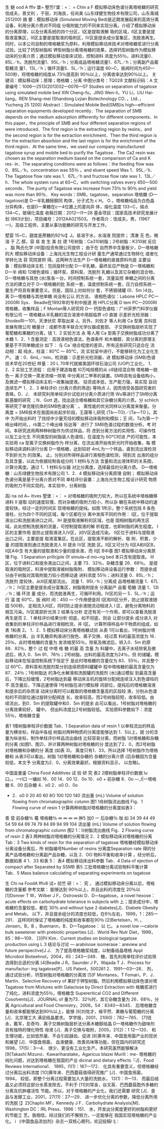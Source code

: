 生 鲢
ood A fflv 堡= 墼竺I‘堡：=： =
Chin a F
模拟移动床色谱分离塔格糖的研究
信成夫，景文利 ，于丽，刘海良，任尚美
(山东绿健生物技术有限公司，山东禹城 251200)
摘 要：模拟移动床 (Simulated Moving Bed)是近期发展起来的高效分离设备，利用分离介质对不同组
分吸附能力的不同来实现分离。介绍了模拟移动床的分离原理，以及分离系统的四个分区，I区是提取液解
吸的区域，Ⅱ区主要是提取液富集区，Ⅲ区主要是提取液的吸附区，Ⅳ区是提余成分富集区，洗脱液再生。
同时，以本公司自制的塔格糖浆为原料，利用模拟移动床技术对塔格糖浆进行分离试验。比较了钙型树脂和
钾型树脂分离塔格糖的效果，选择钙型树脂作为模拟移动床的分离介质；通过模拟移动查床试验，控制进料
浓度为55％，进料流量0．85L／h，洗脱剂流量1．95L／h；分离成品塔格糖流量1．67L／h；分离副产品葡萄糖流
量1．13L／h；循环流量5．5L／h；运行温度 60~C，扳阀时间为450—500秒，将塔格糖的纯度从 73％提高到
90％以上，分离收率达到90％以上。
关键词：模拟移动床；原理；塔格糖；分离
中图分类号：TQ028 文献标识码：A 文章编号：1006—2513(2013)02—0076—07
Studies on separation of tagatose
using simulated mobile bed
XIN Cheng-fu，JING Wen-li，YU Li，LIU Hai-liang，REN Shang-mei
(Shandong Lvjian Biotechnology CO．，Ltd．，Yucheng 25 1200)
Abstract：Simulated Mobile Bed(SMB)is high—efficient separation equipments developed recently．The separation
of SMB depends on the medium adsorption differently for different components．In this paper，the principle of SMB and
four different separation regions of were introduced．The first region is the extracting region by resins，and the second
region is for the extraction enrichment．Then the third region is for the extraction absorbion and the last region is for the
enrichment of the third region．At the same time，we used our company manufactured tagatose syrup and mobile bed to
purify the Tagatose．The Ca2 resin was chosen as the separation medium based on the comparison of Ca and K res-
in．The separating conditions were as follows：the feeding flow was 0．85L／h，concentration was 55％ ，and eluent
speed Was 1．95L／h．The Tagatose flow rate was 1．67L／h and fructose flow rate was 1．13L／h．The whole system runs
at 60~C，with switching valves every 450—500 seconds．The purity of Tagatose was increase from 73％ to 90％ and
yield was more than 90％．
Key words：SMB，tagatose，separation
塔格糖 (D—tagatose)是 D一半乳糖醛酮同 构体，分子式为 c H。 O 。塔格糖纯品为白色晶
分异构体，也是D一果糖在c一4位置上的差向异 体，熔化温度 133~C，熔点134~C，玻璃化温度
收稿日期：2012一l1—28
基金项目：国家高技术研究发展计划 (863计划)，项目编号：2012AA021503。
作者简介：信成夫，男，(1967一)，高级工程师，主要从事功能糖的研究与开发工作。

墅婴
15~C，甜度是蔗糖的92％l】J。易溶于水，水溶液 院提供；
清澈 无 色，微 溶 于 乙 醇，容 易 发 生 美 拉 德 1号树脂：Ca310树脂；2号树脂：K310树
反应 。 脂 陶氏化学 (中国)投资有限公司提供；
由于在 自然界中含量极少，D一塔格糖的大 模拟移动床设备：上海兆光生物工程设计研
量生产通常通过生物转化 或者化学转化法 获 究院提供
得。这两种方法生产 D一塔格糖的直接原料均是 主要设备：模拟移动床主机：包括旋转分配
D一半乳糖，最终反应产物是 D一塔格糖和 D一半 阀和 12根色谱柱；循环泵、原料泵、洗脱剂
乳糖以及其它杂糖的混合物，D一塔格糖与其他 (水)泵各一台，时间控制系统一套，流量监控
单糖之间的分离方法的建立对于 D一塔格糖的批 系统一套，温度控制系统一套，压力自控系统一
量生产将具有重要意义。但是，国际上对如何分 套，不锈钢储罐 (0．5m )4台。
离 D一塔格糖与其他单糖 尚没有公认 的方法， 液相色谱仪：Labone HPLC PC一2000RI Sys．
Beadle在1992年的专利中报道 用 HPLC分离 D tem PC一2000RI
塔格糖，收集样品；F Montan等人研究将 D一 钙型色谱柱：广州菲罗门科学仪器有限公司
一
塔格糖从半乳糖的混合溶液中用超临界 c0 直接 示差折光检测器：ShodexRI一101，天津伏尼
萃取出来 J。另外，刘佐才 等人利用 Ca 型离 克科技发展有限公司
糖量计：成都市青羊联合光学仪器成套部。
子交换树脂层析实现了葡萄糖和果糖的分离，钱
1．2 实验方法
永 等人用 Ca 型离子交换树脂成功分离了木糖
1．2．1 含量测定：高效液相色谱法，色谱条件
和木糖醇，其分离的原理主要基于不同单糖成分
如下：
与 Ca¨络合程度的差异。所有这些研究只适合在
流动相：超 纯水，柱温：80℃ ～ 85℃，流
实验室中进行，不能够转化为工业化生产。
速：0．6mL／min，检测器：示差折光检测器，进
模拟移动床 (SMB)色谱技术早在20世纪
样量：20 L
70年代就被美国环球石油公司 (UOP)工业化，
1．2．2 实验工艺流程：
应用于建造每套 l0万吨规模的从 c8链烃混合物
塔格糖一脱色一 离子交换一蒸发浓缩一除氧
中分离对二甲苯的装置。SMB具有设备结构小，
及微滤一模拟移动床主机一收集抽提液。
投资成本低，生产能力强，易实现 自动连续生产
1．2．3 单柱评价 (分离介质的筛选)
等特点 J，因而倍受各国研究者的青睐。D．J．
本研究利用单柱评价试验对分离介质进行筛
Wu等进行了SMB分离氨基酸的研究 ；N．Gott
选，找出适合塔格糖和其它杂糖分离的介质。分
schlich等研究了单克隆抗体的SMB色谱分离¨ 。
离性能的优劣同样以分离度来衡量。分离度 =
SMB技术在我国尚处起步阶段，王晟等 I_研究
(Tb—TO)／(Ta—TO )。其中 为开始出料时
了烷烃中少量芳烃的模拟移动床吸附和模拟；王
间，Ta为第一个峰出峰时间，，rb第二个峰出峰
际达等¨ 进行了 SMB色谱过程的数值分析。考
时间。本研究选用两种种树脂作为供试样品，将
虑到分离方法的实用性、可操作性以及工业化生
不同类型的树脂装人色谱柱，在温度为 6O℃时进
产的可能性，本实验用 ca 型离子交换树脂作为
样分离，在流出液开始有折光时开始收集，每
模拟移动床调料进行分离 D一塔格糖，达到较好
4mL为一个样品，直到流出液检测不到折光为
的效果。
止。分别对所得样品进行液相色谱检测，得到流
出液的组分及其含量，以此为依据绘制各组分的
1 材料与方法
含量和流出液体积的关系图，计算分离度。通过
1．1 材料与仪器 对比分离度，选择最佳的分离介质。
D一塔格糖：山东绿健生物技术有限公司 1．2．4 模拟移动床分离原理
自制； 模拟移动床色谱分离是基于分离介质对不同
单柱评价装置：上海兆光生物工程设计研究 物质的吸附力不同实现的。本实验中，分离树脂

高i na od A~ itives 墅堡：=： =
对塔格糖的吸附力较大，所以在系统中塔格糖移 进料 Ⅱ 提取
动的速度较慢，而对杂糖的吸附力较小，所以杂
糖在系统中移动的速度较快，经过一定的时间实
现塔格糖的提纯。如图 1所示，整个系统包括 8
各色谱柱，分为四个不同的区域，每个区都在分
离中发挥不同的作用：
I区，位于提取液出口和洗脱液进口之间，
lH
是提取液解析的区域，也是 固相树脂的再生区
域。此处控制洗脱液的流量，可控制提取液的解
析程度，也即树脂的再生程度。 I区的主要作用
是防止提取液进入Ⅳ区，对Ⅳ区造成污染。
Ⅱ区位于进料与提取液出口之间，主要是提
取液富集区。在此区，提取液不断的解析、吸
附、积累，少量 的提取液则通过洗脱液流人 Ⅲ
提余 Ⅳ区 洗脱
区。Ⅱ区又可分为 Ⅱ区A和Ⅱ区B，Ⅱ区A中含
有大量的提取液和少量的提余液，而 Ⅱ区 B中基 图1 模拟移动床分离原理
Fig．1 Separation priIIcjpIe 0f simula~d mo~ng bed
本只含有提取液。
Ⅲ区，位于进料口和提余液出口之间，主要
73．32％，杂糖含量 26．68％。
是提取液的吸附区，料液中提取液被树脂吸附，
模拟移动床设备运行参数：
而提余成分由于树脂对其吸附能力较小而移动速
进料浓度 55％；进料流量 0．85L／h；洗脱剂
度较快，从Ⅲ区尾部流出。
流量 1．95I／h；分离成 品塔格糖流量 1．67L／h；
Ⅳ区主要是提余成分富集区，树脂吸附提余
分离副产 品葡 萄糖 流量 1．13I／h；循 环流 量
成分，而洗脱液再生，可循环利用。Ⅳ区的另一
5．5L／h；运 行 温 度 60℃，扳 阀时 间：450 —
个作用便是将 I区和Ⅲ区分开，防止提取液随固
500秒。
定相流入Ⅲ区，同时防止提余液随流动相进入 I
区，避免分离物料的相互污染。Ⅳ区尾部折光测
2 结果与分析
定还有另一个作用，即可以查看洗脱液再生是否
2．1 单柱评价结果分析
彻底，如不彻底，则会 让部分提余 成分进入
对收集到的单柱评价样品进行液相检测，并
I区。
计算所得样品中干物质的组成，如表 1和表 2。
1．2．5 模拟移动床分离塔格糖试验
从表 1可以看出，1号树脂对塔格糖的分离，出
半乳糖异构液进行脱色、离子交换、经过蒸
料的最高浓度为 16．25％，此时塔格糖的含量为
发浓缩至55％，除氧及微滤后，转入0．5m 的原
88．82％，整个 过 程 中塔 格 糖 的最 高 含量 为
料罐中。去离子水经除氧及微滤后，转入 0．5m
91．76％；2号树脂，出料的最高浓度为24％，但
的储罐。模拟移动床在恒温控制系统下恒定于
是此时塔格糖的含量仅为 83．55％，并且整个过
60℃，原料泵和洗脱剂泵分别连续把原料罐罐中
程中塔格糖的最高含量仅为 87．24％；1号树脂达
的净化水解液和洗脱罐的洗脱剂 (水)通过模拟
到最高含量后，下降比较缓慢，2号树脂达到最
移动床主机的旋转分配阀连续注入到色谱柱的不
高含量后，下降迅速使得 1号树脂在进行模拟移
同部位，提纯后的塔格糖溶液和提余后的杂质溶
动床分离时可以截取的塔格糖含量高的区段较
液，分别从色谱柱的不同部位通过旋转分配阀连
长，收率较高，而2号树脂较短，收率较低。由
续流出，到0．5m 的提取罐中和0．5m 的提余
此可以看出，1号树脂对塔格糖的分离效果较好，
罐中。
但出料浓度比2号树脂较低。
实验原料参数如下：浓度 55％，塔格糖含量

表1 1撑树脂单柱评价数据
Tab．1 Separation data of resin 1
以单柱流出的样品量为横坐标，样品中各组 树脂对两种物质的分离度能够达到 1．5以上，就
分的含量为纵坐标，制作单柱评价样品流出曲线 比较容易分离，而树脂 1对塔格糖和杂糖的分离
(如图1、图2)，并计算两种树脂对塔格糖的分 度达到了2．0，而2号树脂对塔格糖和杂糖的分
离度 (如表 3)。 离度只有1．33，所以选择 1号树脂作为塔格糖和
从表3可以看出，树脂 1对塔格糖和杂糖的 杂糖的分离介质 (后杂糖因为含量较低，本文予
分离度为2．0，分离效果最好。根据资料显示， 以忽略)。

中国盒曼鋈
China Food Additives 试 验 研 究
表2 2撑树脂单柱评价数据
lu 口。。一rI口 一蛹如
16．00
14．00
12．0o
10．o0 + 前杂糖
8．0o
—_I|一塔格糖
6．00 后杂糖
4．o0
2．o0
O．0o
- 2．o0
0 20 40 60 8O 100 120 140
流出量 (mL)
Volume of solution flowing from chromatographic column
图1 1舟树脂流出曲线
Fig．1 Flowing curve of resin 1
计算两种树脂对塔格糖的分离度如表3：

善
营
前杂糖％
鼍 塔格糖％
∞ ∞ ∞ ∞ 肿5 加0
一 后杂糖％
咖
如
34 39 44 49 54 59 64 69 74 79 84 89 94 99 104
流出量 (mL)
Volume of solution flowing from chromatographic column
图2 1：I}树脂流出曲线
Fig．2 Flowing curve of resin 2
表3 两种树脂对塔格糖的分离情况 2．2 模拟移动床对塔格糖的分离
Tab：3 Two kinds of resin for the separation of tagatose 塔格糖经模拟移动床分离设备分离后，所
树脂编号Number of resins 分离度Separation rate 得的分离产品塔格糖和分离副产品杂糖，以及
2．OO 物料平衡和收率计算 ，经分析后，数据如表 4
1．33 和表 5：
表4 模拟移动床出料参数
Tab．4 Data of ejection of compact after Separated by SSMB
表5 三批塔格糖分离试验物料平衡计算
Tab．5 Mass balance calculating of separating experiments on tagatose

生
Chi na FoodA fflv8 试= 验竺 研：=： 究
，
通过模拟移动床分离以后，塔格糖的含量都 参考文献：
能够达到 90％以上，并且出料的浓度在 20％以 [1]Donner T W，Wilber J F，Ostrowski D．D—tagatose，a novel
hexose：acute effects on carbohydrate tolerance in subjects with
上；提余成分中，塔格糖的含量较低，都在 30％
and without type 2 diabetes[J]．Diabete Obesity and Metab，
以下，并且提余组分的浓度也较低，在6％左右，
1999，1：285—291．
这样同时保证了塔格糖的纯度和收率都在90％
[2]Bertelsen，H．，Jensen，B，B ，Buemann，B．D—Tagatose：
以 匕。 a novel low —calorie bulk sweetener with prebiotic properties
[J]．World Rev Nutr Diet，1999，85：98～109．
[3]Pil Kim．Current studies on biological tagatose production using L
3 结论与讨论
— arabinose isomerase：areview and future perspective[J J．
为了提高塔格糖浆纯度，以制备结晶塔格 Appl Microbiol Bioteehnol，2004，65：243—249．
糖，首先利用单柱评价试验筛选得到合适的分离 [4]Beadle J R，Saunder J P，Wajada T J．Process for manufactur-
ing tagatose[P]．US Patent，500261 2．1991—03—26．
剂，通过试验分析，钙型树脂对塔格糖的分离效
[5]F Montanes，T Fomari，P．J．Martin．Selective Recovery of
果好于钾型树脂。然后利用模拟移动床色谱对塔
Tagatose from Mixtures with Galactose by Direct Extraction with
格糖浆进行了纯化，进料浓度为55％，塔格糖含
Supereritical CO2 and Different Cosolvents[J]．JOURNAL of
量为73．32％时，其它杂糖含量为 26．68％，分离 Agricultural and Food Chemistry，2006，54：8340—8345．
后塔格糖含量和收率都能够达到90％以上，能够 [6]刘佐才，候平然．果糖与葡萄糖的分离 [J]．北京理工大
满足结晶要求。 学学报，2001，21(60)：782—785．
[7]钱永，戴军，彭奇均．离子交换树脂层析法分离木糖醇结晶
D一塔格糖作为甜味剂具有独特的理化特性
母液 [J]．离子交换与吸附，2005，21(2)：1 12—120．
和生理功能，比如低热量、不会引起龋齿、促进
[8]黄年来．中国食用菌产业的现状和展望 [J]．中国食用菌，
血液健康、改善风味等功能，但在国内的研究还
1998，17(5)：3—4．
很少，更没有工业化生产。本研究虽然能够解决 [9]Takashi Mizuno．Kawariharatake，Agaricus blazei Murill：me-
塔格糖的纯化问题，对达到塔格糖在我国的产业 dicinal and dietary effects『J]．Food Reviews Internationa1．
1995，l1(1)：167—172．
化具有重要意义，但塔格糖经过分离后出料浓度
[1O]黄年来．巴西蘑菇值得研究推广 [J]．中国食用菌，1994，
较低，即整个分离过程需要加入大量的洗脱水，
13(1)：l1—13．
而最后结晶又必须将这部分水蒸发除去，不利于
[11]刘常金，谷文英．巴西蘑菇胞外多糖的分离及抗肿瘤活性
节能。所以，对于塔格糖的产业化，我们还需要 研究 [J]．食品与发酵工业，2001，27(11)：27—29．
进一步优化分离的参数，降低分离所用的洗脱 [】2]Chaplin MF，Kennedy J F．Carbohydrate Analysis[M]．
Washington DC：IRL Press．1986：151．
水，开发出分离度更好的树脂和更好的节能工
艺。我相信，经过我们的不懈努力，一定能够在
我国实现塔格糖的产业化。
i 《中国食品添加剂》杂志一双核心期刊，欢迎投稿! lj：

